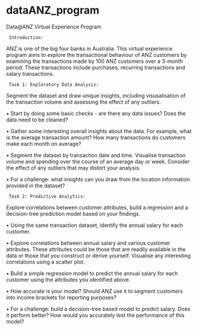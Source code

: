 # dataANZ_program

Data@ANZ Virtual Experience Program

     Introduction:

ANZ is one of the big four banks in Australia. This virtual experience program aims to explore the transactional behaviour of ANZ customers by examining the transactions made by 100 ANZ customers over a 3-month period. These transactions include purchases, recurring transactions and salary transactions.

     Task 1: Exploratory Data Analysis:

Segment the dataset and draw unique insights, including visusalisation of the transaction volume and assessing the effect of any outliers.

• Start by doing some basic checks - are there any data issues? Does the data need to be cleaned?

• Gather some interesting overall insights about the data. For example, what is the average transaction amount? How many transactions do customers make each month on average?

• Segment the dataset by transaction date and time. Visualise transaction volume and spending over the course of an average day or week. Consider the effect of any outliers that may distort your analysis.

• For a challenge: what insights can you draw from the location information provided in the dataset?

     Task 2: Predictive Analytics:

Explore correlations between customer attributes, build a regression and a decision-tree prediction model based on your findings.

• Using the same transaction dataset, identify the annual salary for each customer.

• Explore correlations between annual salary and various customer attributes. These attributes could be those that are readily available in the data or those that you construct or derive yourself. Visualise any interesting correlations using a scatter plot.

• Build a simple regression model to predict the annual salary for each customer using the attributes you identified above.

• How accurate is your model? Should ANZ use it to segment customers into income brackets for reporting purposes?

• For a challenge: build a decision-tree based model to predict salary. Does it perform better? How would you accurately test the performance of this model?
